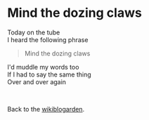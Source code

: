 # Mind the dozing claws

Today on the tube<br>
I heard the following phrase

> Mind the dozing claws

I'd muddle my words too<br>
If I had to say the same thing<br>
Over and over again

<br>

Back to the [wikiblogarden](/wikiblogarden).
